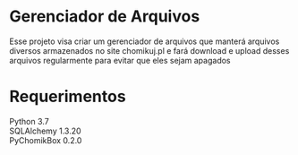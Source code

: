 # Gerenciador de Arquivos

Esse projeto visa criar um gerenciador de arquivos que manterá arquivos diversos armazenados no site chomikuj.pl e fará download e upload desses arquivos 
regularmente para evitar que eles sejam apagados

# Requerimentos
Python 3.7  
SQLAlchemy 1.3.20  
PyChomikBox 0.2.0 